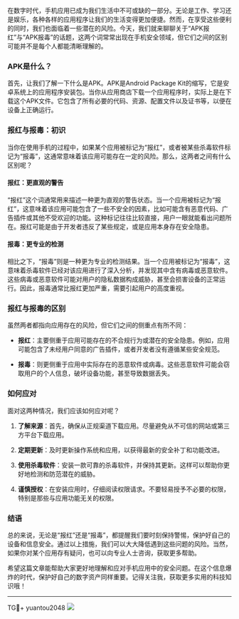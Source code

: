 在数字时代，手机应用已成为我们生活中不可或缺的一部分。无论是工作、学习还是娱乐，各种各样的应用程序让我们的生活变得更加便捷。然而，在享受这些便利的同时，我们也面临着一些潜在的风险。今天，我们就来聊聊关于“APK报红”与“APK报毒”的话题，这两个词常常出现在手机安全领域，但它们之间的区别可能并不是每个人都能清晰理解的。

### APK是什么？

首先，让我们了解一下什么是APK。APK是Android Package Kit的缩写，它是安卓系统上的应用程序安装包。当你从应用商店下载一个应用程序时，实际上是在下载这个APK文件。它包含了所有必要的代码、资源、配置文件以及证书等，以便在设备上正确运行。

### 报红与报毒：初识

当你在使用手机的过程中，如果某个应用被标记为“报红”，或者被某些杀毒软件标记为“报毒”，这通常意味着该应用可能存在一定的风险。那么，这两者之间有什么区别呢？

#### 报红：更直观的警告

“报红”这个词通常用来描述一种更为直观的警告状态。当一个应用被标记为“报红”，这意味着该应用可能包含了一些不安全的因素，比如可能含有恶意代码、广告插件或其他不受欢迎的功能。这种标记往往比较直接，用户一眼就能看出问题所在。报红可能是由于开发者违反了某些规定，或是应用本身存在安全隐患。

#### 报毒：更专业的检测

相比之下，“报毒”则是一种更为专业的检测结果。当一个应用被标记为“报毒”，这意味着杀毒软件已经对该应用进行了深入分析，并发现其中含有病毒或恶意软件。这些病毒或恶意软件可能对用户的隐私数据构成威胁，甚至会损害设备的正常运行。因此，报毒通常比报红更加严重，需要引起用户的高度重视。

### 报红与报毒的区别

虽然两者都指向应用存在的风险，但它们之间的侧重点有所不同：

- **报红**：主要侧重于应用可能存在的不合规行为或潜在的安全隐患。例如，应用可能包含了未经用户同意的广告插件，或者开发者没有遵循某些安全规范。
  
- **报毒**：则更侧重于应用中实际存在的恶意软件或病毒。这些恶意软件可能会窃取用户的个人信息，破坏设备功能，甚至导致数据丢失。

### 如何应对

面对这两种情况，我们应该如何应对呢？

1. **了解来源**：首先，确保从正规渠道下载应用。尽量避免从不可信的网站或第三方平台下载应用。
   
2. **定期更新**：及时更新操作系统和应用，以获得最新的安全补丁和功能改进。
   
3. **使用杀毒软件**：安装一款可靠的杀毒软件，并保持其更新。这样可以帮助你更好地检测和防范潜在的威胁。
   
4. **谨慎授权**：在安装应用时，仔细阅读权限请求。不要轻易授予不必要的权限，特别是那些与应用功能无关的权限。

### 结语

总的来说，无论是“报红”还是“报毒”，都提醒我们要时刻保持警惕，保护好自己的设备和信息安全。通过以上措施，我们可以大大降低遇到这些问题的风险。当然，如果你对某个应用存有疑问，也可以向专业人士咨询，获取更多帮助。

希望这篇文章能帮助大家更好地理解和应对手机应用中的安全问题。在这个信息爆炸的时代，保护好自己的数字资产同样重要。记得关注我，获取更多实用的科技知识哦！

---

TG💪+ yuantou2048  ![](https://github.com/user-attachments/assets/cf57a8bb-a08e-43c1-ad82-039f33c64200)